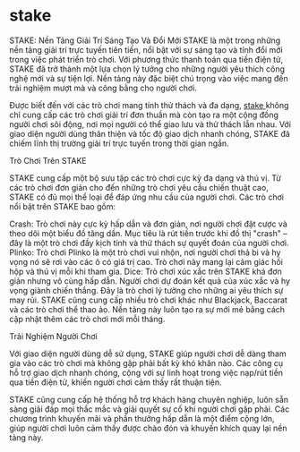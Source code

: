 # stake
STAKE: Nền Tảng Giải Trí Sáng Tạo Và Đổi Mới
STAKE là một trong những nền tảng giải trí trực tuyến tiên tiến, nổi bật với sự sáng tạo và tính đổi mới trong việc phát triển trò chơi. Với phương thức thanh toán qua tiền điện tử, STAKE đã trở thành một lựa chọn lý tưởng cho những người yêu thích công nghệ mới và sự tiện lợi. Nền tảng này đặc biệt chú trọng vào việc mang đến trải nghiệm mượt mà và công bằng cho người chơi.

Được biết đến với các trò chơi mang tính thử thách và đa dạng, <a href="https://stake-vi.com"> stake </a>  không chỉ cung cấp các trò chơi giải trí đơn thuần mà còn tạo ra một cộng đồng người chơi sôi động, nơi mọi người có thể giao lưu và thử thách lẫn nhau. Với giao diện người dùng thân thiện và tốc độ giao dịch nhanh chóng, STAKE đã chiếm lĩnh thị trường giải trí trực tuyến trong thời gian ngắn.

Trò Chơi Trên STAKE

STAKE cung cấp một bộ sưu tập các trò chơi cực kỳ đa dạng và thú vị. Từ các trò chơi đơn giản cho đến những trò chơi yêu cầu chiến thuật cao, STAKE có đủ mọi thể loại để đáp ứng nhu cầu của người chơi. Các trò chơi nổi bật trên STAKE bao gồm:

Crash: Trò chơi này cực kỳ hấp dẫn và đơn giản, nơi người chơi đặt cược và theo dõi một biểu đồ tăng dần. Mục tiêu là rút tiền trước khi đồ thị "crash" – đây là một trò chơi đầy kịch tính và thử thách sự quyết đoán của người chơi.
Plinko: Trò chơi Plinko là một trò chơi vui nhộn, nơi người chơi thả bi và hy vọng nó sẽ rơi vào các ô có giá trị cao. Trò chơi này mang lại cảm giác hồi hộp và thú vị mỗi khi tham gia.
Dice: Trò chơi xúc xắc trên STAKE khá đơn giản nhưng vô cùng hấp dẫn. Người chơi dự đoán kết quả của xúc xắc và hy vọng giành chiến thắng. Đây là trò chơi lý tưởng cho những ai yêu thích sự may rủi.
STAKE cũng cung cấp nhiều trò chơi khác như Blackjack, Baccarat và các trò chơi thể thao ảo. Nền tảng này luôn tạo ra sự mới mẻ bằng cách cập nhật thêm các trò chơi mới mỗi tháng.

Trải Nghiệm Người Chơi

Với giao diện người dùng dễ sử dụng, STAKE giúp người chơi dễ dàng tham gia vào các trò chơi mà không gặp phải bất kỳ khó khăn nào. Các công cụ hỗ trợ giao dịch nhanh chóng, cộng với sự linh hoạt trong việc nạp/rút tiền qua tiền điện tử, khiến người chơi cảm thấy rất thuận tiện.

STAKE cũng cung cấp hệ thống hỗ trợ khách hàng chuyên nghiệp, luôn sẵn sàng giải đáp mọi thắc mắc và giải quyết sự cố khi người chơi gặp phải. Các chương trình khuyến mãi và phần thưởng hấp dẫn là một điểm cộng lớn, giúp người chơi luôn cảm thấy được chào đón và khuyến khích quay lại nền tảng này.

